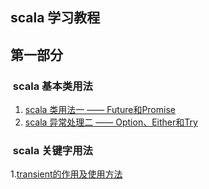 ## scala 学习教程
## 第一部分
###  scala 基本类用法
1. [scala 类用法一 —— Future和Promise](https://github.com/yueyuanyang/spark/tree/master/scala/part1.md)
2. [scala 异常处理二 —— Option、Either和Try ](https://github.com/yueyuanyang/spark/tree/master/scala/part2.md)

###  scala 关键字用法

1.[transient的作用及使用方法](https://github.com/yueyuanyang/spark_silent/blob/master/scala/part2.md)
